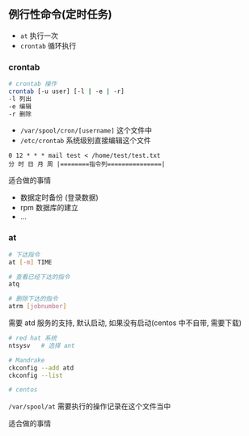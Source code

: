 ## 例行性命令(定时任务)

- `at` 执行一次
- `crontab` 循环执行

### crontab

```bash
# crontab 操作
crontab [-u user] [-l | -e | -r]
-l 列出
-e 编辑
-r 删除
```

- `/var/spool/cron/[username]` 这个文件中
- `/etc/crontab` 系统级别直接编辑这个文件

`0 12 * * * mail test < /home/test/test.txt`  
`分 时 日 月 周 |========指令列===============|`

适合做的事情

- 数据定时备份 (登录数据)
- rpm 数据库的建立
- ...

### at

```bash
# 下达指令
at [-m] TIME

# 查看已经下达的指令
atq

# 删除下达的指令
atrm [jobnumber]
```

需要 atd 服务的支持, 默认启动, 如果没有启动(centos 中不自带, 需要下载)

```bash
# red hat 系统
ntsysv   # 选择 ant

# Mandrake
ckconfig --add atd
ckconfig --list

# centos
```

`/var/spool/at` 需要执行的操作记录在这个文件当中

适合做的事情


